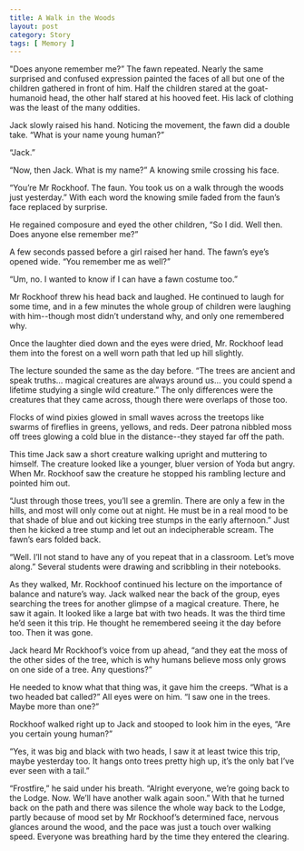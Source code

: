 ```yaml
---
title: A Walk in the Woods
layout: post
category: Story
tags: [ Memory ]
---
```

"Does anyone remember me?” The fawn repeated. Nearly the same surprised and confused expression painted the faces of all but one of the children gathered in front of him. Half the children stared at the goat-humanoid head, the other half stared at his hooved feet. His lack of clothing was the least of the many oddities.

<!-- more -->

Jack slowly raised his hand. Noticing the movement, the fawn did a double take. “What is your name young human?”

“Jack.”

“Now, then Jack. What is my name?” A knowing smile crossing his face.

“You’re Mr Rockhoof. The faun. You took us on a walk through the woods just yesterday.” With each word the knowing smile faded from the faun’s face replaced by surprise.

He regained composure and eyed the other children, “So I did. Well then. Does anyone else remember me?”

A few seconds passed before a girl raised her hand. The fawn’s eye’s opened wide. “You remember me as well?”

“Um, no. I wanted to know if I can have a fawn costume too.”

Mr Rockhoof threw his head back and laughed. He continued to laugh for some time, and in a few minutes the whole group of children were laughing with him--though most didn’t understand why, and only one remembered why.

Once the laughter died down and the eyes were dried, Mr. Rockhoof lead them into the forest on a well worn path that led up hill slightly.

The lecture sounded the same as the day before. “The trees are ancient and speak truths… magical creatures are always around us… you could spend a lifetime studying a single wild creature.” The only differences were the creatures that they came across, though there were overlaps of those too.

Flocks of wind pixies glowed in small waves across the treetops like swarms of fireflies in greens, yellows, and reds. Deer patrona nibbled moss off trees glowing a cold blue in the distance--they stayed far off the path.

This time Jack saw a short creature walking upright and muttering to himself. The creature looked like a younger, bluer version of Yoda but angry. When Mr. Rockhoof saw the creature he stopped his rambling lecture and pointed him out.

“Just through those trees, you’ll see a gremlin. There are only a few in the hills, and most will only come out at night. He must be in a real mood to be that shade of blue and out kicking tree stumps in the early afternoon.” Just then he kicked a tree stump and let out an indecipherable scream. The fawn’s ears folded back.

“Well. I’ll not stand to have any of you repeat that in a classroom. Let’s move along.” Several students were drawing and scribbling in their notebooks.

As they walked, Mr. Rockhoof continued his lecture on the importance of balance and nature’s way. Jack walked near the back of the group, eyes searching the trees for another glimpse of a magical creature. There, he saw it again. It looked like a large bat with two heads. It was the third time he’d seen it this trip. He thought he remembered seeing it the day before too. Then it was gone.

Jack heard Mr Rockhoof’s voice from up ahead, “and they eat the moss of the other sides of the tree, which is why humans believe moss only grows on one side of a tree. Any questions?”

He needed to know what that thing was, it gave him the creeps. “What is a two headed bat called?” All eyes were on him. “I saw one in the trees. Maybe more than one?”

Rockhoof walked right up to Jack and stooped to look him in the eyes, “Are you certain young human?”

“Yes, it was big and black with two heads, I saw it at least twice this trip, maybe yesterday too. It hangs onto trees pretty high up, it’s the only bat I’ve ever seen with a tail.”

“Frostfire,” he said under his breath. “Alright everyone, we’re going back to the Lodge. Now. We’ll have another walk again soon.” With that he turned back on the path and there was silence the whole way back to the Lodge, partly because of mood set by Mr Rockhoof’s determined face, nervous glances around the wood, and the pace was just a touch over walking speed. Everyone was breathing hard by the time they entered the clearing.
